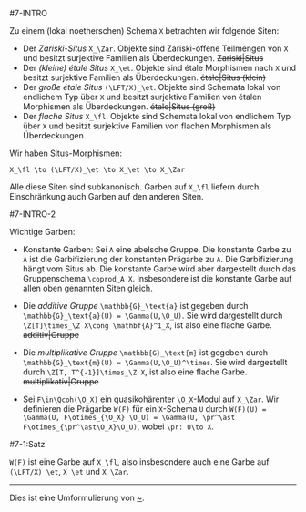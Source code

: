 #7-INTRO

Zu einem (lokal noetherschen) Schema `X` betrachten wir folgende Siten:

* Der *Zariski-Situs* `X_\Zar`. Objekte sind Zariski-offene Teilmengen von `X` und besitzt surjektive Familien als Überdeckungen. ~~Zariski|Situs~~
* Der *(kleine) étale Situs* `X_\et`. Objekte sind étale Morphismen nach `X` und besitzt surjektive Familien als Überdeckungen. ~~étale|Situs (klein)~~
* Der *große étale Situs* `(\LFT/X)_\et`. Objekte sind Schemata lokal von endlichem Typ über `X` und besitzt surjektive Familien von étalen Morphismen als Überdeckungen. ~~étale|Situs (groß)~~
* Der *flache Situs* `X_\fl`. Objekte sind Schemata lokal von endlichem Typ über `X` und besitzt surjektive Familien von flachen Morphismen als Überdeckungen.

Wir haben Situs-Morphismen:

    X_\fl \to (\LFT/X)_\et \to X_\et \to X_\Zar

Alle diese Siten sind subkanonisch. Garben auf `X_\fl` liefern durch Einschränkung auch Garben auf den anderen Siten.

#7-INTRO-2

Wichtige Garben:

* Konstante Garben: Sei `A` eine abelsche Gruppe. Die konstante Garbe zu `A` ist die Garbifizierung der konstanten Prägarbe zu `A`. Die Garbifizierung hängt vom Situs ab. Die konstante Garbe wird aber dargestellt durch das Gruppenschema `\coprod_A X`. Insbesondere ist die konstante Garbe auf allen oben genannten Siten gleich.

* Die *additive Gruppe* `\mathbb{G}_\text{a}` ist gegeben durch `\mathbb{G}_\text{a}(U) = \Gamma(U,\O_U)`. Sie wird dargestellt durch `\Z[T]\times_\Z X\cong \mathbf{A}^1_X`, ist also eine flache Garbe. ~~additiv|Gruppe~~

* Die *multiplikative Gruppe* `\mathbb{G}_\text{m}` ist gegeben durch `\mathbb{G}_\text{m}(U) = \Gamma(U,\O_U)^\times`. Sie wird dargestellt durch `\Z[T, T^{-1}]\times_\Z X`, ist also eine flache Garbe. ~~multiplikativ|Gruppe~~

* Sei `F\in\Qcoh(\O_X)` ein quasikohärenter `\O_X`-Modul auf `X_\Zar`. Wir definieren die Prägarbe `W(F)` für ein `X`-Schema `U` durch `W(F)(U) = \Gamma(U, F\otimes_{\O_X} \O_U) = \Gamma(U, \pr^\ast F\otimes_{\pr^\ast\O_X}\O_U)`, wobei `\pr: U\to X`.

#7-1:Satz

`W(F)` ist eine Garbe auf `X_\fl`, also insbesondere auch eine Garbe auf `(\LFT/X)_\et`, `X_\et` und `X_\Zar`.

---

Dies ist eine Umformulierung von [~](#5-26).
